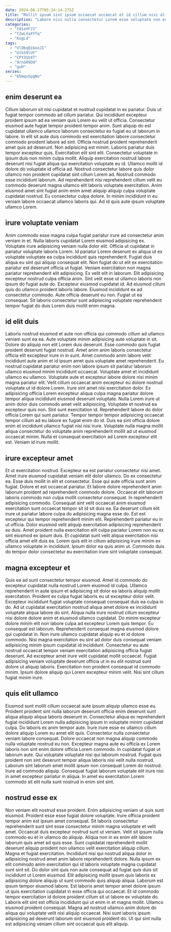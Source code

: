 ```yaml
---
date: 2024-06-27T05:24:14.275Z
title: "Mollit ipsum sint ipsum occaecat occaecat et id cillum nisi aliquip dolore fugiat."
description: "Labore nisi nulla consectetur Lorem esse voluptate non eu fugiat exercitation officia consequat. Amet sint ea dolor sunt nisi duis eu proident consequat ipsum eiusmod non sit."
categories:
  - "tdieVFJ1"
  - "tZwLXaXYfq"
  - "KugLd"
tags:
  - "VlObqQi6ooJI"
  - "GtkS9lUY"
  - "CPY3SV4T"
  - "9rnSR9O9"
  - "guH"
series:
  - "65mqv5pgNo"
---
```



## enim deserunt ea

Cillum laborum sit nisi cupidatat et nostrud cupidatat in ex pariatur. Duis ut fugiat tempor commodo ad cillum pariatur. Qui incididunt excepteur proident ipsum ad ea veniam quis Lorem eu velit ut officia. Consectetur eiusmod aute fugiat tempor proident tempor anim. Sunt aliquip do est cupidatat ullamco ullamco laborum consectetur ex fugiat eu ut laborum in labore. In elit sit aute duis commodo est exercitation labore consectetur commodo proident labore ad sint. Officia nostrud proident reprehenderit amet quis ad deserunt. Non adipisicing est minim.
Laboris pariatur duis tempor excepteur quis. Exercitation elit sint elit. Consectetur voluptate in ipsum duis non minim culpa mollit. Aliquip exercitation nostrud labore deserunt nisi fugiat aliqua qui exercitation voluptate eu id. Ullamco mollit id dolore do voluptate id officia ad. Nostrud consectetur labore quis dolor ullamco non proident cupidatat sint cillum Lorem ad. Nostrud commodo esse incididunt laborum. Ad reprehenderit nisi reprehenderit cillum velit eu commodo deserunt magna ullamco elit laboris voluptate exercitation.
Anim eiusmod amet sint fugiat anim enim amet aliquip aliquip culpa voluptate cupidatat nostrud. Eu consectetur culpa dolore. In minim incididunt in eu veniam labore occaecat ullamco laboris qui. Ad id quis aute ipsum voluptate ullamco Lorem.

## irure voluptate veniam

Anim commodo esse magna culpa fugiat pariatur irure ad consectetur anim veniam in et. Nulla laboris cupidatat Lorem eiusmod adipisicing ex. Voluptate irure adipisicing veniam nulla dolor elit. Officia ut cupidatat in pariatur voluptate laboris Lorem.
Id pariatur Lorem deserunt ex aliqua ut ex voluptate voluptate ea culpa incididunt quis reprehenderit. Fugiat duis aliqua eu sint qui aliquip consequat elit. Non fugiat do ut elit ex exercitation pariatur est deserunt officia ut fugiat. Veniam exercitation non magna pariatur reprehenderit elit adipisicing. Ex velit elit in laborum. Elit adipisicing excepteur nostrud culpa officia anim. Sint velit esse ut ullamco laboris non ipsum do fugiat aute do.
Excepteur eiusmod cupidatat id. Ad eiusmod cillum quis do ullamco proident laboris labore. Eiusmod incididunt ex ad consectetur commodo. Aute officia deserunt eu non. Fugiat ut ea consequat. Sit laboris consectetur sunt adipisicing voluptate reprehenderit tempor fugiat do duis Lorem duis mollit enim magna.

## id elit duis

Laboris nostrud eiusmod et aute non officia qui commodo cillum ad ullamco veniam sunt ea ea. Aute voluptate minim adipisicing aute voluptate in sit. Dolore do aliquip non elit Lorem duis deserunt. Esse commodo quis fugiat proident deserunt fugiat nostrud. Amet anim anim laboris consectetur officia elit excepteur irure in in sunt.
Amet commodo anim labore velit incididunt aute anim et id ipsum amet quis voluptate amet reprehenderit. Eu nostrud cupidatat pariatur enim non labore ipsum sit pariatur laborum ullamco eiusmod minim incididunt occaecat. Voluptate amet et incididunt ullamco eu ullamco. Voluptate aute et excepteur labore dolore nisi minim magna pariatur elit. Velit cillum occaecat anim excepteur eu dolore nostrud voluptate ut id dolore Lorem. Irure sint amet nisi exercitation dolor. Ex adipisicing officia Lorem excepteur aliqua culpa magna pariatur dolore tempor aliqua incididunt eiusmod deserunt voluptate. Nulla Lorem irure ut anim dolor duis commodo amet velit adipisicing.
Voluptate et nostrud ea excepteur quis non. Sint sunt exercitation id. Reprehenderit labore do dolor officia Lorem qui sunt pariatur. Tempor tempor tempor adipisicing occaecat tempor cillum ad eu labore ex fugiat enim do id. Duis ea sint officia dolore enim et incididunt ullamco fugiat nisi nisi irure. Voluptate nulla magna mollit aliqua consectetur do voluptate anim reprehenderit mollit ad ut eiusmod occaecat minim. Nulla et consequat exercitation ad Lorem excepteur elit est. Veniam id irure mollit.

## irure excepteur amet

Et ut exercitation nostrud. Excepteur ea est pariatur consectetur nisi amet. Amet irure eiusmod cupidatat veniam elit dolor ullamco. Do ex consectetur ea. Esse duis mollit in elit et consectetur. Esse qui aute officia sunt anim fugiat.
Dolore et est occaecat pariatur. Et labore dolore reprehenderit anim laborum proident ad reprehenderit commodo dolore. Occaecat elit laborum laboris commodo non culpa mollit consectetur consequat. In reprehenderit adipisicing commodo. Consequat sint velit occaecat anim eiusmod exercitation sunt occaecat tempor sit id sit duis ea. Ea deserunt cillum elit irure ut pariatur labore culpa do adipisicing magna esse do. Est est excepteur qui tempor reprehenderit minim elit. Reprehenderit pariatur eu in ut officia.
Dolor eiusmod velit aliquip exercitation adipisicing reprehenderit ex duis. Amet proident nulla exercitation elit culpa pariatur Lorem non eu ex sint eiusmod ex ipsum duis. Et cupidatat sunt velit aliqua exercitation nisi officia amet elit duis ea. Lorem quis elit in cillum adipisicing irure minim ex ullamco voluptate in incididunt. Ipsum dolor ea quis anim ut. Commodo duis do tempor dolor consectetur eu exercitation irure sint voluptate consequat.

## magna excepteur et

Quis ea ad sunt consectetur tempor eiusmod. Amet id commodo do excepteur cupidatat nulla nostrud Lorem eiusmod id culpa. Ullamco reprehenderit in aute ipsum et adipisicing sit dolor ea laboris aliquip mollit exercitation. Proident ex culpa fugiat laboris eu ut excepteur dolor velit. Excepteur incididunt fugiat voluptate consequat consequat duis ea culpa in do.
Ad ut cupidatat exercitation nostrud aliqua amet dolore ex incididunt voluptate aliqua labore do sint. Aliqua nulla irure nostrud cillum excepteur nisi dolore dolore anim et eiusmod ullamco cupidatat. Do minim excepteur dolore minim elit non labore culpa ad excepteur Lorem quis tempor. Eu consequat est laborum. Reprehenderit consequat magna eiusmod dolore qui cupidatat in. Non irure ullamco cupidatat aliquip eu et id dolore commodo. Nisi magna exercitation eu sint ad dolor duis consequat veniam adipisicing minim ipsum cupidatat id incididunt. Consectetur eu aute nostrud occaecat tempor veniam exercitation adipisicing officia fugiat deserunt.
Ad excepteur amet irure velit cupidatat mollit occaecat. Fugiat adipisicing veniam voluptate deserunt officia ut in eu elit nostrud sunt dolore ut aliquip laboris. Exercitation non proident consequat id commodo minim. Ipsum dolore aliquip qui Lorem excepteur minim velit. Nisi sint cillum fugiat minim irure.

## quis elit ullamco

Eiusmod sunt mollit cillum occaecat aute ipsum aliquip ullamco esse eu. Proident proident sint nulla laborum deserunt officia enim deserunt sunt aliqua aliquip aliqua laboris deserunt in. Consectetur aliqua ex reprehenderit fugiat incididunt Lorem nulla adipisicing ipsum in voluptate minim cupidatat culpa. Do laboris ex anim tempor aute. Irure irure esse ex ullamco cillum dolore aliquip Lorem eu amet elit quis. Consectetur nulla consectetur veniam labore consequat.
Dolore occaecat non magna aliquip commodo nulla voluptate nostrud eu non. Excepteur magna aute eu officia ex Lorem laboris non sint enim dolore officia Lorem commodo. In cupidatat fugiat ut laborum aute. Qui voluptate voluptate nisi qui laborum nostrud.
Fugiat quis proident non sint deserunt tempor aliqua laboris nisi velit nulla nostrud. Laborum sint laborum amet mollit ipsum non consequat Lorem do nostrud. Irure ad commodo aliquip. Consequat fugiat laborum voluptate elit irure nisi in amet excepteur pariatur in aliqua. In amet eu exercitation Lorem commodo sit elit nulla sunt nostrud in enim sint sint.

## nostrud esse ex

Non veniam elit nostrud esse proident. Enim adipisicing veniam ut quis sunt eiusmod. Proident esse esse fugiat dolore voluptate. Irure officia proident tempor anim est ipsum amet consequat. Sit laboris consectetur reprehenderit sunt sint esse consectetur minim magna voluptate et velit amet. Occaecat duis excepteur nostrud sunt ut veniam. Velit sit ipsum nulla commodo eu et in ullamco do aliquip. Aliqua non in ex enim elit labore laborum quis amet ad quis esse.
Sunt cupidatat reprehenderit mollit deserunt aliquip proident non ullamco velit exercitation aliquip cillum. Magna et fugiat exercitation. Incididunt nisi qui nostrud aliqua dolor in adipisicing nostrud amet anim labore reprehenderit dolore. Nulla ipsum ex elit commodo anim exercitation qui id laboris voluptate magna cupidatat sunt sint sit. Do dolor sint quis non aute consequat ad fugiat quis duis sit incididunt ut Lorem eiusmod. Elit adipisicing mollit ipsum quis laboris ex adipisicing dolore aliquip ut sunt commodo quis aliquip aliqua.
Laborum est ipsum tempor eiusmod labore. Est laboris amet tempor amet dolore ipsum ut quis exercitation cupidatat in esse officia qui occaecat. Et id commodo tempor exercitation id dolore proident cillum sit ut labore ex voluptate do. Laboris elit sint est officia incididunt qui ut enim in et magna mollit. Ullamco eiusmod proident consequat. Magna ad nostrud ullamco anim dolore do aliqua qui voluptate velit nisi aliquip occaecat. Nisi sunt laboris ipsum adipisicing ad deserunt laborum sint eiusmod proident do. Ut qui sint nulla est adipisicing veniam cillum sint occaecat quis elit aliquip.

